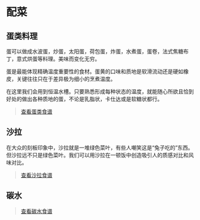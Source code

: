# 配菜

## 蛋类料理

蛋可以做成水波蛋，炒蛋，太阳蛋，荷包蛋，炸蛋，水煮蛋，蛋卷，法式焦糖布丁，意式烘蛋等料理。美味而变化无穷。

蛋是最能体现精确温度重要性的食材。蛋黄的口味和质地是软滑流动还是硬如橡皮，关键往往只在于差异极为细小的烹煮温度。

在这里我们会用到恒温水槽。只要熟悉形成每种状态的温度，就能随心所欲且恰到好处的做出各种质地的蛋，不论是乳脂状，卡仕达或是软糖状都行。

> [查看蛋类食谱](./egg/)

## 沙拉

在大众的刻板印象中，沙拉就是一堆绿色菜叶，有些人嘲笑这是“兔子吃的”东西。但沙拉远不只是绿色菜叶。我们可以用沙拉在一顿饭中创造吸引人的质感对比和风味对比。

> [查看沙拉食谱](./salad/)

## 碳水

> [查看碳水食谱](./carb/)
